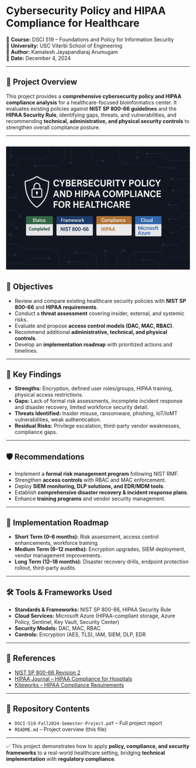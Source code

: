 # Cybersecurity Policy and HIPAA Compliance for Healthcare  

📄 **Course:** DSCI 519 – Foundations and Policy for Information Security  
🏫 **University:** USC Viterbi School of Engineering  
👤 **Author:** Kamalesh Jayapandiaraj Arumugam  
📅 **Date:** December 4, 2024  

---

## 📌 Project Overview  
This project provides a **comprehensive cybersecurity policy and HIPAA compliance analysis** for a healthcare-focused bioinformatics center. It evaluates existing policies against **NIST SP 800-66 guidelines** and the **HIPAA Security Rule**, identifying gaps, threats, and vulnerabilities, and recommending **technical, administrative, and physical security controls** to strengthen overall compliance posture.  

---

  ![Hipaa](hipaa.png)
---

## 🧭 Objectives  
- Review and compare existing healthcare security policies with **NIST SP 800-66** and **HIPAA requirements**.  
- Conduct a **threat assessment** covering insider, external, and systemic risks.  
- Evaluate and propose **access control models (DAC, MAC, RBAC)**.  
- Recommend additional **administrative, technical, and physical controls**.  
- Develop an **implementation roadmap** with prioritized actions and timelines.  

---

## 🔐 Key Findings  
- **Strengths:** Encryption, defined user roles/groups, HIPAA training, physical access restrictions.  
- **Gaps:** Lack of formal risk assessments, incomplete incident response and disaster recovery, limited workforce security detail.  
- **Threats Identified:** Insider misuse, ransomware, phishing, IoT/IoMT vulnerabilities, weak authentication.  
- **Residual Risks:** Privilege escalation, third-party vendor weaknesses, compliance gaps.  

---

## 🛡️ Recommendations  
- Implement a **formal risk management program** following NIST RMF.  
- Strengthen **access controls** with RBAC and MAC enforcement.  
- Deploy **SIEM monitoring, DLP solutions, and EDR/MDM tools**.  
- Establish **comprehensive disaster recovery & incident response plans**.  
- Enhance **training programs** and vendor security management.  

---

## 📅 Implementation Roadmap  
- **Short Term (0–6 months):** Risk assessment, access control enhancements, workforce training.  
- **Medium Term (6–12 months):** Encryption upgrades, SIEM deployment, vendor management improvements.  
- **Long Term (12–18 months):** Disaster recovery drills, endpoint protection rollout, third-party audits.  

---

## 🛠️ Tools & Frameworks Used  
- **Standards & Frameworks:** NIST SP 800-66, HIPAA Security Rule  
- **Cloud Services:** Microsoft Azure (HIPAA-compliant storage, Azure Policy, Sentinel, Key Vault, Security Center)
- **Security Models:** DAC, MAC, RBAC  
- **Controls:** Encryption (AES, TLS), IAM, SIEM, DLP, EDR  

---

## 📖 References  
- [NIST SP 800-66 Revision 2](https://csrc.nist.gov/publications/detail/sp/800-66/rev-2/final)  
- [HIPAA Journal – HIPAA Compliance for Hospitals](https://www.hipaajournal.com/hipaa-compliance-for-hospitals/)  
- [Kiteworks – HIPAA Compliance Requirements](https://www.kiteworks.com/hipaa-compliance/hipaa-compliance-requirements/)  

---

## 📂 Repository Contents  
- `DSCI-519-Fall2024-Semester-Project.pdf` – Full project report  
- `README.md` – Project overview (this file)  
---

✅ This project demonstrates how to apply **policy, compliance, and security frameworks** to a real-world healthcare setting, bridging **technical implementation** with **regulatory compliance**.  
